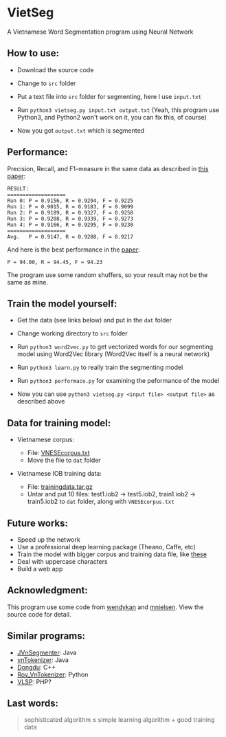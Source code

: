 VietSeg
=======

A Vietnamese Word Segmentation program using Neural Network

## How to use:

- Download the source code

- Change to `src` folder

- Put a text file into `src` folder for segmenting, here I use `input.txt`

- Run `python3 vietseg.py input.txt output.txt` (Yeah, this program use
Python3, and Python2 won't work on it, you can fix this, of course)

- Now you got `output.txt` which is segmented

## Performance:

Precision, Recall, and F1-measure in the same data as described 
in [this paper][10]:

    RESULT:
    ===================
    Run 0: P = 0.9156, R = 0.9294, F = 0.9225
    Run 1: P = 0.9015, R = 0.9183, F = 0.9099
    Run 2: P = 0.9189, R = 0.9327, F = 0.9258
    Run 3: P = 0.9208, R = 0.9339, F = 0.9273
    Run 4: P = 0.9166, R = 0.9295, F = 0.9230
    ===================
    Avg.   P = 0.9147, R = 0.9288, F = 0.9217


And here is the best performance in the [paper][10]:

    P = 94.00, R = 94.45, F = 94.23

The program use some random shuffers, so your result may not be the same 
as mine.

## Train the model yourself:

- Get the data (see links below) and put in the `dat` folder

- Change working directory to `src` folder

- Run `python3 word2vec.py` to get vectorized words for our segmenting model 
using Word2Vec library (Word2Vec itself is a neural network)

- Run `python3 learn.py` to really train the segmenting model

- Run `python3 performace.py` for examining the peformance of the model

- Now you can use `python3 vietseg.py <input file> <output file>` as described above


## Data for training model:

- Vietnamese corpus:
    - File: [VNESEcorpus.txt][2]
    - Move the file to `dat` folder

- Vietnamese IOB training data:
    - File: [trainingdata.tar.gz][3]
    - Untar and put 10 files: test1.iob2 -> test5.iob2, train1.iob2 -> train5.iob2 to
    `dat` folder, along with `VNESEcorpus.txt`

## Future works:

- Speed up the network
- Use a professional deep learning package (Theano, Caffe, etc)
- Train the model with bigger corpus and training data file, like [these][9]
- Deal with uppercase characters
- Build a web app

## Acknowledgment:

This program use some code from [wendykan][4] and [mnielsen][5]. 
View the source code for detail.

## Similar programs:

- [JVnSegmenter][1]: Java
- [vnTokenizer][6]: Java
- [Dongdu][7]: C++
- [Roy\_VnTokenizer][11]: Python
- [VLSP][8]: PHP?

## Last words:

> sophisticated algorithm ≤ simple learning algorithm + good training data 


[1]: http://jvnsegmenter.sourceforge.net/
[2]: http://viet.jnlp.org/download-du-lieu-tu-vung-corpus
[3]: http://sourceforge.net/projects/jvnsegmenter/files/jvnsegmenter/JVnSegmenter/trainingdata.tar.gz/download
[4]: https://github.com/wendykan/DeepLearningMovies
[5]: https://github.com/mnielsen/neural-networks-and-deep-learning
[6]: http://mim.hus.vnu.edu.vn/phuonglh/softwares/vnTokenizer
[7]: https://github.com/rockkhuya/DongDu
[8]: http://vlsp.vietlp.org:8080/demo/?page=seg_pos_chunk
[9]: http://vlsp.vietlp.org:8080/demo/?page=resources
[11]: https://github.com/roy-a/Roy_VnTokenizer
[10]: http://aclweb.org/anthology/Y/Y06/Y06-1028.pdf




